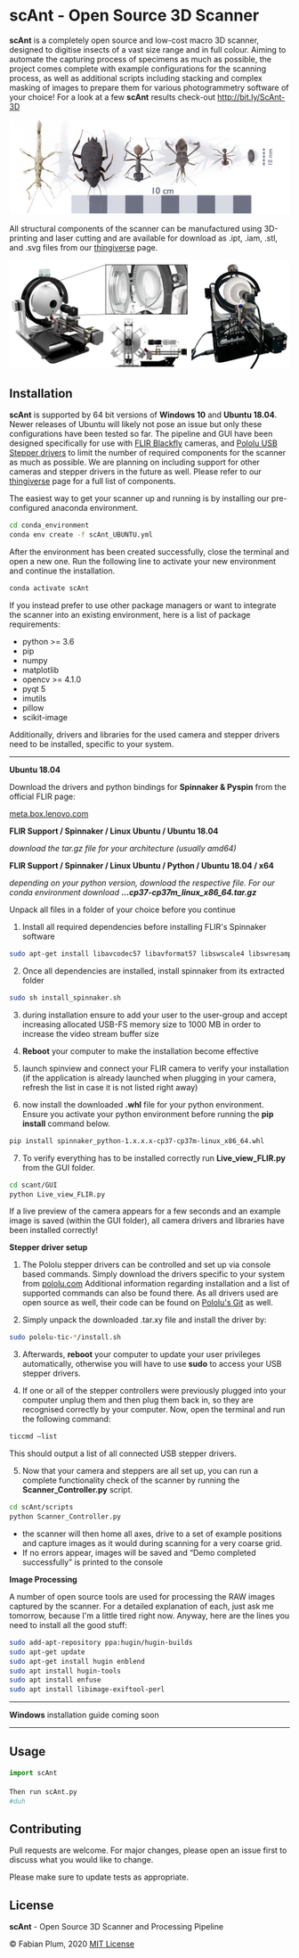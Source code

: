 # scAnt - Open Source 3D Scanner

**scAnt** is a completely open source and low-cost macro 3D scanner, designed to digitise insects of a vast size range and in full colour. Aiming to automate the capturing process of specimens as much as possible, the project comes complete with example configurations for the scanning process, as well as additional scripts including stacking and complex masking of images to prepare them for various photogrammetry software of your choice! For a look at a few **scAnt** results check-out http://bit.ly/ScAnt-3D

![](images/model_collection_showcase_04.png)

All structural components of the scanner can be manufactured using 3D-printing and laser cutting and are available for download as .ipt, .iam, .stl, and .svg files from our [thingiverse](https://www.thingiverse.com/fabianplum/designs) page.

![](images/scanner_3D_comp.png)

## Installation
**scAnt** is supported by 64 bit versions of **Windows 10** and **Ubuntu 18.04**. Newer releases of Ubuntu will likely not pose an issue but only these configurations have been tested so far. The pipeline and GUI have been designed specifically for use with [FLIR Blackfly](https://www.flir.co.uk/products/blackfly-s-usb3/) cameras, and [Pololu USB Stepper drivers](https://www.pololu.com/category/212/tic-stepper-motor-controllers) to limit the number of required components for the scanner as much as possible. We are planning on including support for other cameras and stepper drivers in the future as well. Please refer to our [thingiverse](https://www.thingiverse.com/fabianplum/designs) page for a full list of components.

The easiest way to get your scanner up and running is by installing our pre-configured anaconda environment. 

```bash
cd conda_environment
conda env create -f scAnt_UBUNTU.yml
```

After the environment has been created successfully, close the terminal and open a new one. Run the following line to activate your new environment and continue the installation.

 ```bash
conda activate scAnt
```

If you instead prefer to use other package managers or want to integrate the scanner into an existing environment, here is a list of package requirements:

  - python >= 3.6
  - pip
  - numpy
  - matplotlib
  - opencv >= 4.1.0
  - pyqt 5
  - imutils
  - pillow
  - scikit-image


Additionally, drivers and libraries for the used camera and stepper drivers need to be installed, specific to your system.
***

**Ubuntu 18.04**

Download the drivers and python bindings for **Spinnaker & Pyspin** from the official FLIR page:

[meta.box.lenovo.com](https://meta.box.lenovo.com/v/link/view/a1995795ffba47dbbe45771477319cc3)


**FLIR Support / Spinnaker / Linux Ubuntu / Ubuntu 18.04**

*download the tar.gz file for your architecture (usually amd64)*

**FLIR Support / Spinnaker / Linux Ubuntu / Python / Ubuntu 18.04 / x64**

*depending on your python version, download the respective file. For our conda environment download **...cp37-cp37m_linux_x86_64.tar.gz***


Unpack all files in a folder of your choice before you continue

1. Install all required dependencies before installing FLIR's Spinnaker software

```bash
sudo apt-get install libavcodec57 libavformat57 libswscale4 libswresample2 libavutil55 libusb-1.0-0 libgtkmm-2.4-dev
```

2. Once all dependencies are installed, install spinnaker from its extracted folder

```bash
sudo sh install_spinnaker.sh
```

3. during installation ensure to add your user to the user-group and accept increasing allocated USB-FS memory size to 1000 MB in order to increase the video stream buffer size

4. **Reboot** your computer to make the installation become effective

5. launch spinview and connect your FLIR camera to verify your installation (if the application is already launched when plugging in your camera, refresh the list in case it is not listed right away)

6. now install the downloaded **.whl** file for your python environment. Ensure you activate your python environment before running the **pip install** command below.

```bash
pip install spinnaker_python-1.x.x.x-cp37-cp37m-linux_x86_64.whl
```

7. To verify everything has to be installed correctly run **Live_view_FLIR.py** from the GUI folder. 

```bash
cd scant/GUI
python Live_view_FLIR.py
```

If a live preview of the camera appears for a few seconds and an example image is saved (within the GUI folder), all camera drivers and libraries have been installed correctly!

**Stepper driver setup**

1. The Pololu stepper drivers can be controlled and set up via console based commands. Simply download the drivers specific to your system from [pololu.com](https://www.pololu.com/docs/0J71/3) Additional information regarding installation and a list of supported commands can also be found there. As all drivers used are open source as well, their code can be found on [Pololu's Git](https://github.com/pololu/pololu-tic-software) as well.

2. Simply unpack the downloaded .tar.xy file and install the driver by:

```bash
sudo pololu-tic-*/install.sh
```

3. Afterwards, **reboot** your computer to update your user privileges automatically, otherwise you will have to use **sudo** to access your USB stepper drivers.

4. If one or all of the stepper controllers were previously plugged into your computer unplug them and then plug them back in, so they are recognised correctly by your computer. Now, open the terminal and run the following command:

```bash
ticcmd –list
```

This should output a list of all connected USB stepper drivers. 

5. Now that your camera and steppers are all set up, you can run a complete functionality check of the scanner by running the **Scanner_Controller.py** script.

```bash
cd scAnt/scripts
python Scanner_Controller.py
```
- the scanner will then home all axes, drive to a set of example positions and capture images as it would during scanning for a very coarse grid.
- If no errors appear, images will be saved and “Demo completed successfully” is printed to the console

**Image Processing**

A number of open source tools are used for processing the RAW images captured by the scanner. For a detailed explanation of each, just ask me tomorrow, because I'm a little tired right now. Anyway, here are the lines you need to install all the good stuff:

```bash
sudo add-apt-repository ppa:hugin/hugin-builds
sudo apt-get update
sudo apt-get install hugin enblend
sudo apt install hugin-tools
sudo apt install enfuse
sudo apt install libimage-exiftool-perl
```

***

**Windows** installation guide coming soon

***

## Usage

```python
import scAnt

Then run scAnt.py
#duh
```

## Contributing
Pull requests are welcome. For major changes, please open an issue first to discuss what you would like to change.

Please make sure to update tests as appropriate.

## License
**scAnt** - Open Source 3D Scanner and Processing Pipeline

© Fabian Plum, 2020
[MIT License](https://choosealicense.com/licenses/mit/)
